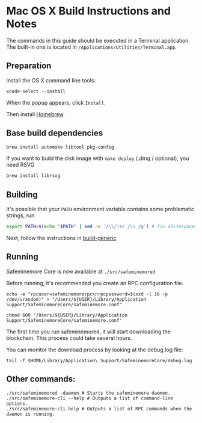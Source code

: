 Mac OS X Build Instructions and Notes
====================================
The commands in this guide should be executed in a Terminal application.
The built-in one is located in `/Applications/Utilities/Terminal.app`.

Preparation
-----------
Install the OS X command line tools:

`xcode-select --install`

When the popup appears, click `Install`.

Then install [Homebrew](https://brew.sh).

Base build dependencies
-----------------------

```bash
brew install automake libtool pkg-config
```

If you want to build the disk image with `make deploy` (.dmg / optional), you need RSVG
```bash
brew install librsvg
```

Building
--------

It's possible that your `PATH` environment variable contains some problematic strings, run
```bash
export PATH=$(echo "$PATH" | sed -e '/\\/!s/ /\\ /g') # fix whitespaces
```

Next, follow the instructions in [build-generic](build-generic.md)

Running
-------

Safeminemore Core is now available at `./src/safeminemored`

Before running, it's recommended you create an RPC configuration file.

    echo -e "rpcuser=safeminemorerpc\nrpcpassword=$(xxd -l 16 -p /dev/urandom)" > "/Users/${USER}/Library/Application Support/SafeminemoreCore/safeminemore.conf"

    chmod 600 "/Users/${USER}/Library/Application Support/SafeminemoreCore/safeminemore.conf"

The first time you run safeminemored, it will start downloading the blockchain. This process could take several hours.

You can monitor the download process by looking at the debug.log file:

    tail -f $HOME/Library/Application\ Support/SafeminemoreCore/debug.log

Other commands:
-------

    ./src/safeminemored -daemon # Starts the safeminemore daemon.
    ./src/safeminemore-cli --help # Outputs a list of command-line options.
    ./src/safeminemore-cli help # Outputs a list of RPC commands when the daemon is running.
